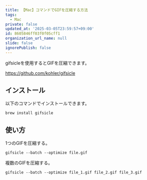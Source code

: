 ```yaml
---
title: 【Mac】コマンドでGIFを圧縮する方法
tags:
  - Mac
private: false
updated_at: '2025-03-05T23:59:57+09:00'
id: 8605846ff03f0f05cff1
organization_url_name: null
slide: false
ignorePublish: false
---
```

gifsicleを使用するとGIFを圧縮できます。

https://github.com/kohler/gifsicle

## インストール

以下のコマンドでインストールできます。

```terminal
brew install gifsicle
```

## 使い方

1つのGIFを圧縮する。

```terminal
gifsicle --batch --optimize file.gif
```

複数のGIFを圧縮する。

```terminal
gifsicle --batch --optimize file_1.gif file_2.gif file_3.gif
```
